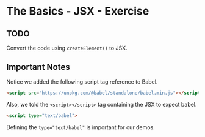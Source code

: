 # The Basics - JSX - Exercise

## TODO

Convert the code using `createElement()` to JSX.

## Important Notes

Notice we added the following script tag reference to Babel.

```HTML
<script src="https://unpkg.com/@babel/standalone/babel.min.js"></script>
```

Also, we told the `<script></script>` tag containing the JSX to expect babel.

```HTML
<script type="text/babel">
```

Defining the `type="text/babel"` is important for our demos.